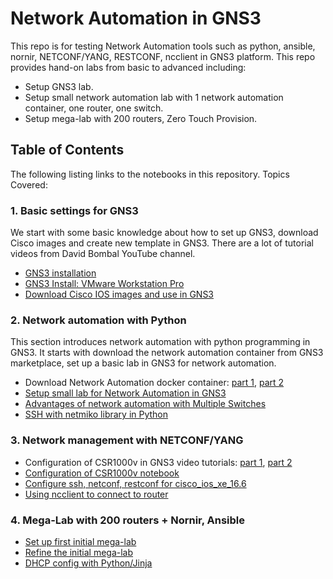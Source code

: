 # Network Automation in GNS3
This repo is for testing Network Automation tools such as python, ansible, nornir,
NETCONF/YANG, RESTCONF, ncclient in GNS3 platform. This repo provides hand-on labs 
from basic to advanced including:
- Setup GNS3 lab.
- Setup small network automation lab with 1 network automation container, one router, one switch.
- Setup mega-lab with 200 routers, Zero Touch Provision.
 
 ## Table of Contents
The following listing links to the notebooks in this repository. Topics Covered:
### 1. Basic settings for GNS3
We start with some basic knowledge about how to set up GNS3, download
Cisco images and create new template in GNS3. There are a lot of 
tutorial videos from David Bombal YouTube channel.
- <a href="https://www.youtube.com/watch?v=Ibe3hgP8gCA" target="_blank">GNS3 installation</a> 
- <a href="https://www.youtube.com/watch?v=A0DEnMi09LY" target="_blank">GNS3 Install: VMware Workstation Pro</a>
- <a href="https://www.youtube.com/watch?v=jhh2_PP9JLU&t=639s" target="_blank">Download Cisco IOS images and use in GNS3</a>

### 2. Network automation with Python
This section introduces network automation with python programming
in GNS3. It starts with download the network automation container
from GNS3 marketplace, set up a basic lab in GNS3 for network 
automation.
- Download Network Automation docker container: [part 1](https://www.youtube.com/watch?v=qsXDZTPnlro), 
[part 2](https://www.youtube.com/watch?v=_iuz6x2vBSw&t=24s)
- [Setup small lab for Network Automation in GNS3](https://nbviewer.jupyter.org/github/kimdoanh89/Network-Automation-in-GNS3/blob/master/docs/INE-Python-Network-Automation/01_Lab_setup.ipynb?flush_cache=true)
- [Advantages of network automation with Multiple Switches](https://nbviewer.jupyter.org/github/kimdoanh89/Network-Automation-in-GNS3/blob/master/docs/INE-Python-Network-Automation/02_advantages_of_network_automation.ipynb?flush_cache=true)
- [SSH with netmiko library in Python](https://nbviewer.jupyter.org/github/kimdoanh89/Network-Automation-in-GNS3/blob/master/docs/INE-Python-Network-Automation/03_SSH_with_netmiko.ipynb?flush_cache=true)

### 3. Network management with NETCONF/YANG
- Configuration of CSR1000v in GNS3 video tutorials: [part 1](https://www.youtube.com/watch?v=5yypbiX1vlI),
[part 2](https://www.youtube.com/watch?v=xdIHNe2XXvM)
- [Configuration of CSR1000v notebook](https://nbviewer.jupyter.org/github/kimdoanh89/Network-Automation-in-GNS3/blob/master/docs/Network-Management-Netconf/00_csr1000v_in_gns3.ipynb?flush_cache=true)
- [Configure ssh, netconf, restconf for cisco_ios_xe_16.6](https://nbviewer.jupyter.org/github/kimdoanh89/Network-Automation-in-GNS3/blob/master/docs/COMET/00_configure_ssh_netconf_restconf_cisco_ios_16.6.ipynb?flush_cache=true)
- [Using ncclient to connect to router](https://nbviewer.jupyter.org/github/kimdoanh89/Network-Automation-in-GNS3/blob/master/docs/Network-Management-Netconf/00_build_topology.ipynb?flush_cache=true)
 
 
### 4. Mega-Lab with 200 routers + Nornir, Ansible
- [Set up first initial mega-lab](https://nbviewer.jupyter.org/github/kimdoanh89/Network-Automation-in-GNS3/blob/master/docs/MEGA-LAB/00_lab_setup_initial.ipynb?flush_cache=true)
- [Refine the initial mega-lab](https://nbviewer.jupyter.org/github/kimdoanh89/Network-Automation-in-GNS3/blob/master/docs/MEGA-LAB/01_lab_setup_refined.ipynb?flush_cache=true)
- [DHCP config with Python/Jinja](https://nbviewer.jupyter.org/github/kimdoanh89/Network-Automation-in-GNS3/blob/master/docs/MEGA-LAB/02_DHCP_config_with_python_jinja.ipynb?flush_cache=true)
